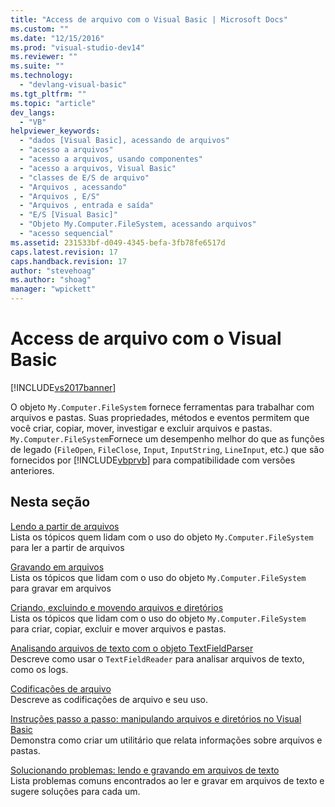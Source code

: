 ```yaml
---
title: "Access de arquivo com o Visual Basic | Microsoft Docs"
ms.custom: ""
ms.date: "12/15/2016"
ms.prod: "visual-studio-dev14"
ms.reviewer: ""
ms.suite: ""
ms.technology: 
  - "devlang-visual-basic"
ms.tgt_pltfrm: ""
ms.topic: "article"
dev_langs: 
  - "VB"
helpviewer_keywords: 
  - "dados [Visual Basic], acessando de arquivos"
  - "acesso a arquivos"
  - "acesso a arquivos, usando componentes"
  - "acesso a arquivos, Visual Basic"
  - "classes de E/S de arquivo"
  - "Arquivos , acessando"
  - "Arquivos , E/S"
  - "Arquivos , entrada e saída"
  - "E/S [Visual Basic]"
  - "Objeto My.Computer.FileSystem, acessando arquivos"
  - "acesso sequencial"
ms.assetid: 231533bf-d049-4345-befa-3fb78fe6517d
caps.latest.revision: 17
caps.handback.revision: 17
author: "stevehoag"
ms.author: "shoag"
manager: "wpickett"
---
```

# Access de arquivo com o Visual Basic
[!INCLUDE[vs2017banner](../../../../csharp/includes/vs2017banner.md)]

O objeto `My.Computer.FileSystem` fornece ferramentas para trabalhar com arquivos e pastas.  Suas propriedades, métodos e eventos permitem que você criar, copiar, mover, investigar e excluir arquivos e pastas.  `My.Computer.FileSystem`Fornece um desempenho melhor do que as funções de legado \(`FileOpen`, `FileClose`, `Input`, `InputString`, `LineInput`, etc.\) que são fornecidos por [!INCLUDE[vbprvb](../../../../csharp/programming-guide/concepts/linq/includes/vbprvb_md.md)] para compatibilidade com versões anteriores.  
  
## Nesta seção  
 [Lendo a partir de arquivos](../../../../visual-basic/developing-apps/programming/drives-directories-files/reading-from-files.md)  
 Lista os tópicos quem lidam com o uso do objeto `My.Computer.FileSystem` para ler a partir de arquivos  
  
 [Gravando em arquivos](../../../../visual-basic/developing-apps/programming/drives-directories-files/writing-to-files.md)  
 Lista os tópicos que lidam com o uso do objeto `My.Computer.FileSystem` para gravar em arquivos  
  
 [Criando, excluindo e movendo arquivos e diretórios](../../../../visual-basic/developing-apps/programming/drives-directories-files/creating-deleting-and-moving-files-and-directories.md)  
 Lista os tópicos que lidam com o uso do objeto `My.Computer.FileSystem` para criar, copiar, excluir e mover arquivos e pastas.  
  
 [Analisando arquivos de texto com o objeto TextFieldParser](../../../../visual-basic/developing-apps/programming/drives-directories-files/parsing-text-files-with-the-textfieldparser-object.md)  
 Descreve como usar o `TextFieldReader` para analisar arquivos de texto, como os logs.  
  
 [Codificações de arquivo](../../../../visual-basic/developing-apps/programming/drives-directories-files/file-encodings.md)  
 Descreve as codificações de arquivo e seu uso.  
  
 [Instruções passo a passo: manipulando arquivos e diretórios no Visual Basic](../../../../visual-basic/developing-apps/programming/drives-directories-files/walkthrough-manipulating-files-and-directories.md)  
 Demonstra como criar um utilitário que relata informações sobre arquivos e pastas.  
  
 [Solucionando problemas: lendo e gravando em arquivos de texto](../../../../visual-basic/developing-apps/programming/drives-directories-files/troubleshooting-reading-from-and-writing-to-text-files.md)  
 Lista problemas comuns encontrados ao ler e gravar em arquivos de texto e sugere soluções para cada um.
